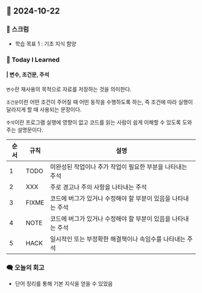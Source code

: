 ## 📆 2024-10-22

### 🔔 스크럼

- 학습 목표 1 : 기초 지식 함양
  <br/>

### 🚀 Today I Learned

#### | 변수, 조건문, 주석
`변수`란 재사용의 목적으로 자료를 저장하는 것을 의미한다.

`조건문`이란 어떤 조건이 주어질 때 어떤 동작을 수행하도록 하는, 즉 조건에 따라 실행이 달라지게 할 때 사용되는 문장이다.


`주석`이란 프로그램 실행에 영향이 없고 코드를 읽는 사람이 쉽게 이해할 수 있도록 도와주는 설명문이다.

| 순서  | 규칙    | 설명                                    |
|-----|-------|---------------------------------------|
| 1   | TODO  | 미완성된 작업이나 추가 작업이 필요한 부분을 나타내는 주석                       |
| 2   | XXX   | 주로 경고나 주의 사항을 나타내는 주석        |
| 3   | FIXME |  코드에 버그가 있거나 수정해야 할 부분이 있음을 나타내는 주석 |
| 4   | NOTE  | 코드에 버그가 있거나 수정해야 할 부분이 있음을 나타내는 주석        |
| 5   | HACK  | 일시적인 또는 부정확한 해결책이나 속임수를 나타내는 주석                                     |


### 🗨️ 오늘의 회고

<!--
- 오늘의 학습 경험에 대한 자유로운 생각이나 느낀 점을 기록합니다.
- 성공적인 점, 개선해야 할 점, 새롭게 시도하고 싶은 방법 등을 포함할 수 있습니다.-->

- 단어 정리를 통해 기본 지식을 얻을 수 있었음
